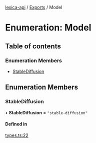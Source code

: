 [lexica-api](../readme.md) / [Exports](../modules.md) / Model

# Enumeration: Model

## Table of contents

### Enumeration Members

- [StableDiffusion](Model.md#stablediffusion)

## Enumeration Members

### StableDiffusion

• **StableDiffusion** = ``"stable-diffusion"``

#### Defined in

[types.ts:22](https://github.com/transitive-bullshit/lexica-api/blob/0e2a2f8/src/types.ts#L22)
